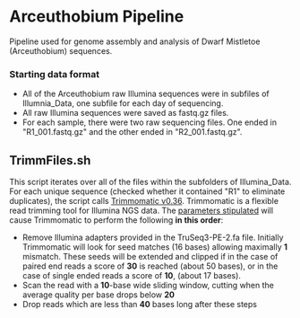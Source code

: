 # Arceuthobium Pipeline
Pipeline used for genome assembly and analysis of Dwarf Mistletoe (Arceuthobium) sequences. 

### Starting data format

* All of the Arceuthobium raw Illumina sequences were in subfiles of Illumnia_Data, one subfile for each day of sequencing. 
* All raw Illumina sequences were saved as fastq.gz files. 
* For each sample, there were two raw sequencing files. One ended in "R1_001.fastq.gz" and the other ended in "R2_001.fastq.gz".

## TrimmFiles.sh

This script iterates over all of the files within the subfolders of Illumina_Data. For each unique sequence (checked whether it contained "R1" to eliminate duplicates), the script calls [Trimmomatic v0.36](https://www.ncbi.nlm.nih.gov/pubmed/24695404). Trimmomatic is a flexible read trimming tool for Illumina NGS data. The [parameters stipulated](http://www.usadellab.org/cms/uploads/supplementary/Trimmomatic/TrimmomaticManual_V0.32.pdf) will cause Trimmomatic to perform the following __in this order__:

* Remove Illumina adapters provided in the TruSeq3-PE-2.fa file. Initially
Trimmomatic will look for seed matches (16 bases) allowing maximally __1__
mismatch. These seeds will be extended and clipped if in the case of paired end
reads a score of __30__ is reached (about 50 bases), or in the case of single ended reads a score of __10__, (about 17 bases).
* Scan the read with a __10__-base wide sliding window, cutting when the average quality per base drops below __20__
* Drop reads which are less than __40__ bases long after these steps
